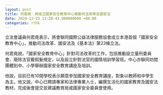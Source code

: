 ```yaml
---
layout: post
title: 何君堯：將成立國家安全教育中心推動司法改革及國安法
date: 2020-12-23 13:20:43.000000000 +08:00
categories: rthk
---
```


立法會議員何君堯表示，將會聯同國際公益法律服務協會成立本港首個「國家安全教育中心」，推動司法改革、國安法及《基本法》第23條立法。

何君堯說，「國家安全教育中心」針對司法改革的工作，包括推動設立量刑委員會、廢除法官戴假髮規定，以及設立針對法官的國情培訓學習班。中心亦聯同坊間團體到中、小學舉辦國家安全教育講座及培訓。

他說，目前已有10間學校表示願意參加國家安全教育講座，對象以教師和中學生為主。他又說，中心已聘請專家和法律專業人士，編撰生活化的國家教育及國安法教材，完成後會提交並建議教育局或國家安全委員會使用。
